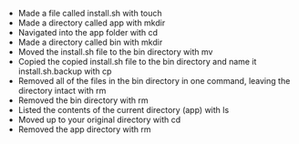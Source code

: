 * Made a file called install.sh with touch
* Made a directory called app with mkdir
* Navigated into the app folder with cd
* Made a directory called bin with mkdir
* Moved the install.sh file to the bin directory with mv
* Copied the copied install.sh file to the bin directory and name it install.sh.backup with cp
* Removed all of the files in the bin directory in one command, leaving the directory intact with rm
* Removed the bin directory with rm
* Listed the contents of the current directory (app) with ls
* Moved up to your original directory with cd
* Removed the app directory with rm
